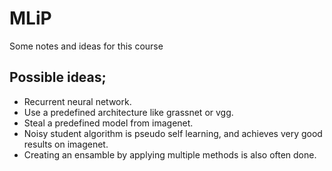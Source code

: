 # MLiP
Some notes and ideas for this course

## Possible ideas;
- Recurrent neural network.
- Use a predefined architecture like grassnet or vgg.
- Steal a predefined model from imagenet.
- Noisy student algorithm is pseudo self learning, and achieves very good results on imagenet.
- Creating an ensamble by applying multiple methods is also often done.

